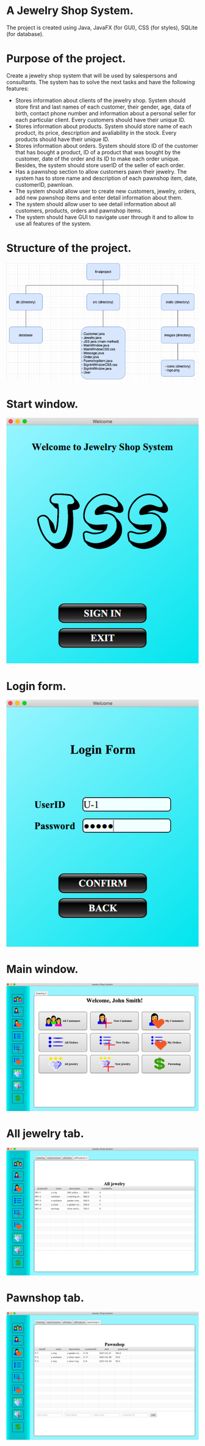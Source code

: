 # A Jewelry Shop System.
The project is created using Java, JavaFX (for GUI), CSS (for styles), SQLite (for database).
# Purpose of the project.
Create a jewelry shop system that will be used by salespersons and consultants. The system has to solve the next tasks and have the following features:
-	Stores information about clients of the jewelry shop. System should store first and last names of each customer, their gender, age, data of birth, contact phone number and information about a personal seller for each particular client. Every customers should have their unique ID.
-	Stores information about products. System should store name of each product, its price, description and avaliability in the stock. Every products should have their unique ID.
-	Stores information about orders. System should store ID of the customer that has bought a product, ID of a product that was bought by the customer, date of the order and its ID to make each order unique. Besides, the system should store userID of the seller of each order.
-	Has a pawnshop section to allow customers pawn their jewelry. The system has to store name and description of each pawnshop item, date, customerID, pawnloan.
-	The system should allow user to create new customers, jewelry, orders, add new pawnshop items and enter detail information about them.
-	The system should allow user to see detail information about all customers, products, orders and pawnshop items.
-	The system should have GUI to navigate user through it and to allow to use all features of the system.
# Structure of the project.
![ScreenShot](https://github.com/DmPolikarpov/JewelryShopSystem/raw/master/screenshots/structure.png)
# Start window.
![ScreenShot](https://github.com/DmPolikarpov/JewelryShopSystem/raw/master/screenshots/welcomeWindow.png)
# Login form.
![ScreenShot](https://github.com/DmPolikarpov/JewelryShopSystem/raw/master/screenshots/loginForm.png)
# Main window.
![ScreenShot](https://github.com/DmPolikarpov/JewelryShopSystem/raw/master/screenshots/mainWindow.png)
# All jewelry tab.
![ScreenShot](https://github.com/DmPolikarpov/JewelryShopSystem/raw/master/screenshots/jewelry.png)
# Pawnshop tab.
![ScreenShot](https://github.com/DmPolikarpov/JewelryShopSystem/raw/master/screenshots/pawnshop.png)
